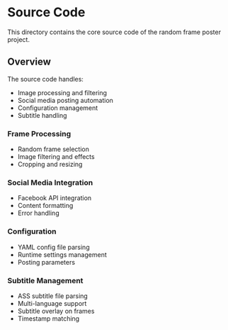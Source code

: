 # Source Code

This directory contains the core source code of the random frame poster project.

## Overview

The source code handles:

- Image processing and filtering
- Social media posting automation
- Configuration management
- Subtitle handling

### Frame Processing

- Random frame selection
- Image filtering and effects
- Cropping and resizing

### Social Media Integration

- Facebook API integration
- Content formatting
- Error handling

### Configuration

- YAML config file parsing
- Runtime settings management
- Posting parameters

### Subtitle Management

- ASS subtitle file parsing
- Multi-language support
- Subtitle overlay on frames
- Timestamp matching

